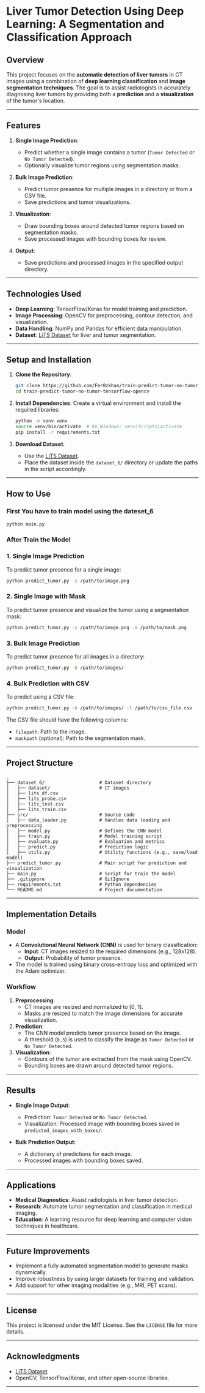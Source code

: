 # Liver Tumor Detection Using Deep Learning: A Segmentation and Classification Approach


## **Overview**
This project focuses on the **automatic detection of liver tumors** in CT images using a combination of **deep learning classification** and **image segmentation techniques**. The goal is to assist radiologists in accurately diagnosing liver tumors by providing both a **prediction** and a **visualization** of the tumor's location.

---

## **Features**
1. **Single Image Prediction**:
   - Predict whether a single image contains a tumor (`Tumor Detected` or `No Tumor Detected`).
   - Optionally visualize tumor regions using segmentation masks.

2. **Bulk Image Prediction**:
   - Predict tumor presence for multiple images in a directory or from a CSV file.
   - Save predictions and tumor visualizations.

3. **Visualization**:
   - Draw bounding boxes around detected tumor regions based on segmentation masks.
   - Save processed images with bounding boxes for review.

4. **Output**:
   - Save predictions and processed images in the specified output directory.

---

## **Technologies Used**
- **Deep Learning**: TensorFlow/Keras for model training and prediction.
- **Image Processing**: OpenCV for preprocessing, contour detection, and visualization.
- **Data Handling**: NumPy and Pandas for efficient data manipulation.
- **Dataset**: [LiTS Dataset](https://www.kaggle.com/datasets/andrewmvd/lits-png) for liver and tumor segmentation.

---

## **Setup and Installation**

1. **Clone the Repository**:
   ```bash
   git clone https://github.com/Fer0zkhan/train-predict-tumor-no-tumor-tensorflow-opencv.git
   cd train-predict-tumor-no-tumor-tensorflow-opencv
   ```

2. **Install Dependencies**:
   Create a virtual environment and install the required libraries:
   ```bash
   python -m venv venv
   source venv/bin/activate  # On Windows: venv\Scripts\activate
   pip install -r requirements.txt
   ```

3. **Download Dataset**:
   - Use the [LiTS Dataset](https://www.kaggle.com/datasets/andrewmvd/lits-png).
   - Place the dataset inside the `dataset_6/` directory or update the paths in the script accordingly.

---

## **How to Use**

### **First You have to train model using the dateset_6**
```bash
python main.py
``` 

### **After Train the Model**

### 1. **Single Image Prediction**
To predict tumor presence for a single image:
```bash
python predict_tumor.py -s /path/to/image.png
```

### 2. **Single Image with Mask**
To predict tumor presence and visualize the tumor using a segmentation mask:
```bash
python predict_tumor.py -s /path/to/image.png -m /path/to/mask.png
```

### 3. **Bulk Image Prediction**
To predict tumor presence for all images in a directory:
```bash
python predict_tumor.py -b /path/to/images/
```

### 4. **Bulk Prediction with CSV**
To predict using a CSV file:
```bash
python predict_tumor.py -b /path/to/images/ -t /path/to/csv_file.csv
```
The CSV file should have the following columns:
- `filepath`: Path to the image.
- `maskpath` (optional): Path to the segmentation mask.

---

## **Project Structure**
```plaintext
.
├── dataset_6/                    # Dataset directory
│   ├── dataset/                  # CT images
│   ├── lits_df.csv
│   ├── lits_probe.csv
│   ├── lits_test.csv
│   ├── lits_train.csv
├── src/                          # Source code
│   ├── data_loader.py            # Handles data loading and preprocessing
│   ├── model.py                  # Defines the CNN model
│   ├── train.py                  # Model training script
│   ├── evaluate.py               # Evaluation and metrics
│   ├── predict.py                # Prediction logic
│   ├── utils.py                  # Utility functions (e.g., save/load model)
├── predict_tumor.py              # Main script for prediction and visualization
├── main.py                       # Script for train the model
├── .gitignore                    # GitIgnore
├── requirements.txt              # Python dependencies
└── README.md                     # Project documentation
```

---

## **Implementation Details**

### **Model**
- A **Convolutional Neural Network (CNN)** is used for binary classification:
  - **Input**: CT images resized to the required dimensions (e.g., 128x128).
  - **Output**: Probability of tumor presence.
- The model is trained using binary cross-entropy loss and optimized with the Adam optimizer.

### **Workflow**
1. **Preprocessing**:
   - CT images are resized and normalized to [0, 1].
   - Masks are resized to match the image dimensions for accurate visualization.
2. **Prediction**:
   - The CNN model predicts tumor presence based on the image.
   - A threshold (`0.5`) is used to classify the image as `Tumor Detected` or `No Tumor Detected`.
3. **Visualization**:
   - Contours of the tumor are extracted from the mask using OpenCV.
   - Bounding boxes are drawn around detected tumor regions.

---

## **Results**

- **Single Image Output**:
  - Prediction: `Tumor Detected` or `No Tumor Detected`.
  - Visualization: Processed image with bounding boxes saved in `predicted_images_with_boxes/`.

- **Bulk Prediction Output**:
  - A dictionary of predictions for each image.
  - Processed images with bounding boxes saved.

---

## **Applications**
- **Medical Diagnostics**: Assist radiologists in liver tumor detection.
- **Research**: Automate tumor segmentation and classification in medical imaging.
- **Education**: A learning resource for deep learning and computer vision techniques in healthcare.

---

## **Future Improvements**
- Implement a fully automated segmentation model to generate masks dynamically.
- Improve robustness by using larger datasets for training and validation.
- Add support for other imaging modalities (e.g., MRI, PET scans).

---

## **License**
This project is licensed under the MIT License. See the `LICENSE` file for more details.

---

## **Acknowledgments**
- [LiTS Dataset](https://www.kaggle.com/datasets/andrewmvd/lits-png)
- OpenCV, TensorFlow/Keras, and other open-source libraries.

---
